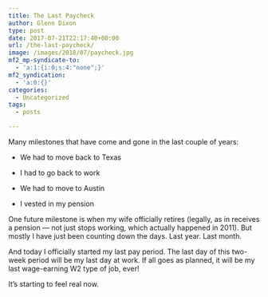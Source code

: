 ```yaml
---
title: The Last Paycheck
author: Glenn Dixon
type: post
date: 2017-07-21T22:17:40+00:00
url: /the-last-paycheck/
image: /images/2018/07/paycheck.jpg
mf2_mp-syndicate-to:
  - 'a:1:{i:0;s:4:"none";}'
mf2_syndication:
  - 'a:0:{}'
categories:
  - Uncategorized
tags:
  - posts

---
```

Many milestones that have come and gone in the last couple of years:

* We had to move back to Texas
  
* I had to go back to work
  
* We had to move to Austin
  
* I vested in my pension

One future milestone is when my wife officially retires (legally, as in receives a pension &#8212; not just stops working, which actually happened in 2011). But mostly I have just been counting down the days. Last year. Last month.

And today I officially started my last pay period. The last day of this two-week period will be my last day at work. If all goes as planned, it will be my last wage-earning W2 type of job, ever!

It&#8217;s starting to feel real now.